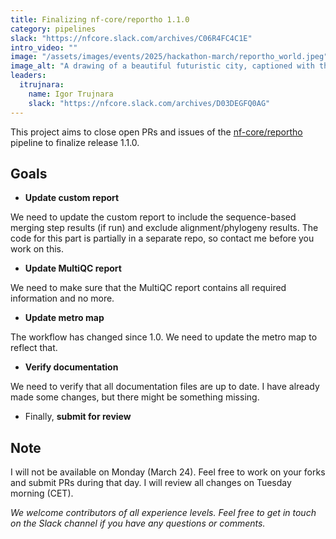 ```yaml
---
title: Finalizing nf-core/reportho 1.1.0
category: pipelines
slack: "https://nfcore.slack.com/archives/C06R4FC4C1E"
intro_video: ""
image: "/assets/images/events/2025/hackathon-march/reportho_world.jpeg"
image_alt: "A drawing of a beautiful futuristic city, captioned with the words 'the world if reportho'"
leaders:
  itrujnara:
    name: Igor Trujnara
    slack: "https://nfcore.slack.com/archives/D03DEGFQ0AG"
---
```


This project aims to close open PRs and issues of the [nf-core/reportho](https://nf-co.re/reportho/dev) pipeline to finalize release 1.1.0.

## Goals

- **Update custom report**

We need to update the custom report to include the sequence-based merging step results (if run) and exclude alignment/phylogeny results.
The code for this part is partially in a separate repo, so contact me before you work on this.

- **Update MultiQC report**

We need to make sure that the MultiQC report contains all required information and no more.

- **Update metro map**

The workflow has changed since 1.0. We need to update the metro map to reflect that.

- **Verify documentation**

We need to verify that all documentation files are up to date. I have already made some changes, but there might be something missing.

- Finally, **submit for review**

## Note

I will not be available on Monday (March 24). Feel free to work on your forks and submit PRs during that day. I will review all changes on Tuesday morning (CET).

_We welcome contributors of all experience levels. Feel free to get in touch on the Slack channel if you have any questions or comments._
